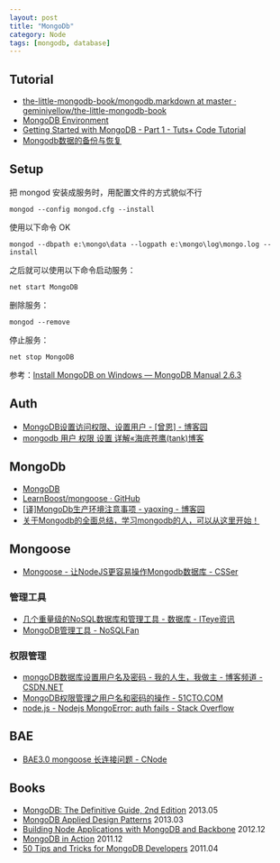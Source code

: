```yaml
---
layout: post
title: "MongoDb"
category: Node
tags: [mongodb, database]
--- 
```


## Tutorial

- [the-little-mongodb-book/mongodb.markdown at master · geminiyellow/the-little-mongodb-book](https://github.com/geminiyellow/the-little-mongodb-book/blob/master/zh-cn/mongodb.markdown)
- [MongoDB Environment](http://www.tutorialspoint.com/mongodb/mongodb_environment.htm)
- [Getting Started with MongoDB - Part 1 - Tuts+ Code Tutorial](http://code.tutsplus.com/tutorials/getting-started-with-mongodb-part-1--net-22879)
- [Mongodb数据的备份与恢复](http://weizhifeng.net/backup-and-restore-data-of-mongodb.html)

## Setup

把 mongod 安装成服务时，用配置文件的方式貌似不行

    mongod --config mongod.cfg --install

使用以下命令 OK

    mongod --dbpath e:\mongo\data --logpath e:\mongo\log\mongo.log --install

之后就可以使用以下命令启动服务：
    
    net start MongoDB

删除服务：

    mongod --remove

停止服务：

    net stop MongoDB

参考：[Install MongoDB on Windows — MongoDB Manual 2.6.3](http://docs.mongodb.org/manual/tutorial/install-mongodb-on-windows/)

## Auth

- [MongoDB设置访问权限、设置用户 - [曾恩] - 博客园](http://www.cnblogs.com/zengen/archive/2011/04/23/2025722.html)
- [mongodb 用户 权限 设置 详解«海底苍鹰(tank)博客](http://blog.51yip.com/nosql/1575.html)

## MongoDb

- [MongoDB](http://www.mongodb.org/)
- [LearnBoost/mongoose · GitHub](https://github.com/LearnBoost/mongoose)
- [[译]MongoDb生产环境注意事项 - yaoxing - 博客园](http://www.cnblogs.com/yaoxing/p/mongodb-production-notes.html)
- [关于Mongodb的全面总结，学习mongodb的人，可以从这里开始！](http://blog.csdn.net/jakenson/article/details/7060431)

## Mongoose

- [Mongoose - 让NodeJS更容易操作Mongodb数据库 - CSSer](http://www.csser.com/board/4f3f516e38a5ebc9780004fe)

### 管理工具

- [几个重量级的NoSQL数据库和管理工具 - 数据库 - ITeye资讯](http://www.iteye.com/news/22607-NoSQL-Redis-Cassandra-MongoDB)
- [MongoDB管理工具 - NoSQLFan](http://blog.nosqlfan.com/html/213.html)

### 权限管理

- [mongoDB数据库设置用户名及密码 - 我的人生，我做主 - 博客频道 - CSDN.NET](http://blog.csdn.net/wycf1314/article/details/10225921)
- [MongoDB权限管理之用户名和密码的操作 - 51CTO.COM](http://database.51cto.com/art/201107/278042.htm)
- [node.js - Nodejs MongoError: auth fails - Stack Overflow](http://stackoverflow.com/questions/21180643/nodejs-mongoerror-auth-fails)

## BAE

- [BAE3.0 mongoose 长连接问题 - CNode](http://cnodejs.org/topic/52e0f31a78990b0411b585d9)

## Books

- [MongoDB: The Definitive Guide, 2nd Edition](http://www.salttiger.com/mongodb-the-definitive-guide-2nd-edition/) 2013.05
- [MongoDB Applied Design Patterns](http://www.salttiger.com/mongodb-applied-design-patterns/) 2013.03
- [Building Node Applications with MongoDB and Backbone](http://www.salttiger.com/building-node-applications-with-mongodb-and-backbone/) 2012.12
- [MongoDB in Action](http://www.salttiger.com/mongodb-in-action/) 2011.12
- [50 Tips and Tricks for MongoDB Developers](http://www.salttiger.com/50-tips-and-tricks-for-mongodb-developers/) 2011.04